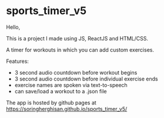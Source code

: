 # sports_timer_v5

Hello,

This is a project I made using JS, ReactJS and HTML/CSS. 

A timer for workouts in which you can add custom exercises. 

Features:
  - 3 second audio countdown before workout begins
  - 3 second audio countdown before individual exercise ends 
  - exercise names are spoken via text-to-speech
  - can save/load a workout to a .json file 
  
The app is hosted by github pages at https://soringherghisan.github.io/sports_timer_v5/
